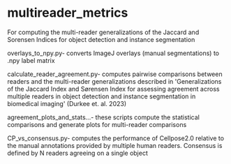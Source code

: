 # multireader_metrics
For computing the multi-reader generalizations of the Jaccard and Sorensen Indices for object detection and instance segmentation


overlays_to_npy.py- converts ImageJ overlays (manual segmentations) to .npy label matrix

calculate_reader_agreement.py- computes pairwise comparisons between readers and the multi-reader generalizations described in 'Generalizations of the Jaccard Index and Sørensen Index for assessing agreement across multiple readers in object detection and instance segmentation in biomedical imaging' (Durkee et. al. 2023)

agreement_plots_and_stats...- these scripts compute the statistical comparisons and generate plots for multi-reader comparisons

CP_vs_consensus.py- computes the performance of Cellpose2.0 relative to the manual annotations provided by multiple human readers. Consensus is defined by N readers agreeing on a single object
